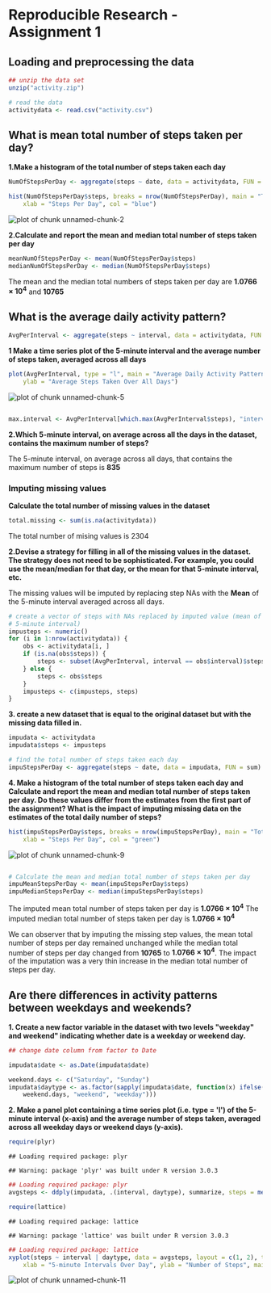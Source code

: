 # Reproducible Research - Assignment 1

## Loading and preprocessing the data


```r
## unzip the data set
unzip("activity.zip")

# read the data
activitydata <- read.csv("activity.csv")
```


## What is mean total number of steps taken per day?

**1.Make a histogram of the total number of steps taken each day**


```r
NumOfStepsPerDay <- aggregate(steps ~ date, data = activitydata, FUN = sum)

hist(NumOfStepsPerDay$steps, breaks = nrow(NumOfStepsPerDay), main = "Total Number of Steps Per Day", 
    xlab = "Steps Per Day", col = "blue")
```

![plot of chunk unnamed-chunk-2](figure/unnamed-chunk-2.png) 


**2.Calculate and report the mean and median total number of steps taken per day**


```r
meanNumOfStepsPerDay <- mean(NumOfStepsPerDay$steps)
medianNumOfStepsPerDay <- median(NumOfStepsPerDay$steps)
```


The mean and the median total numbers of steps taken per day are **1.0766 &times; 10<sup>4</sup>** and **10765**

## What is the average daily activity pattern?


```r
AvgPerInterval <- aggregate(steps ~ interval, data = activitydata, FUN = mean)
```


**1 Make a time series plot of the 5-minute interval and the average number of steps taken, averaged across all days**


```r
plot(AvgPerInterval, type = "l", main = "Average Daily Activity Pattern", xlab = "5-minute Intervals Over Day", 
    ylab = "Average Steps Taken Over All Days")
```

![plot of chunk unnamed-chunk-5](figure/unnamed-chunk-5.png) 

```r

max.interval <- AvgPerInterval[which.max(AvgPerInterval$steps), "interval"]
```


**2.Which 5-minute interval, on average across all the days in the dataset, contains the maximum number of steps?**

The 5-minute interval, on average across all days, that contains the maximum number of steps is **835**

### Imputing missing values

**Calculate the total number of missing values in the dataset**

```r
total.missing <- sum(is.na(activitydata))
```


The total number of mising values is 2304

**2.Devise a strategy for filling in all of the missing values in the dataset. The strategy does not need to be sophisticated. For example, you could use the mean/median for that day, or the mean for that 5-minute interval, etc.**

The missing values will be imputed by replacing step NAs with the **Mean** of the 5-minute interval averaged across all days.



```r
# create a vector of steps with NAs replaced by imputed value (mean of
# 5-minute interval)
impusteps <- numeric()
for (i in 1:nrow(activitydata)) {
    obs <- activitydata[i, ]
    if (is.na(obs$steps)) {
        steps <- subset(AvgPerInterval, interval == obs$interval)$steps
    } else {
        steps <- obs$steps
    }
    impusteps <- c(impusteps, steps)
}
```

**3. create a new dataset that is equal to the original dataset but with the missing data filled in.**


```r
impudata <- activitydata
impudata$steps <- impusteps

# find the total number of steps taken each day
impuStepsPerDay <- aggregate(steps ~ date, data = impudata, FUN = sum)
```


**4. Make a histogram of the total number of steps taken each day and Calculate and report the mean and median total number of steps taken per day. Do these values differ from the estimates from the first part of the assignment? What is the impact of imputing missing data on the estimates of the total daily number of steps?**


```r
hist(impuStepsPerDay$steps, breaks = nrow(impuStepsPerDay), main = "Total Number of Steps Per Day With Imputed Values", 
    xlab = "Steps Per Day", col = "green")
```

![plot of chunk unnamed-chunk-9](figure/unnamed-chunk-9.png) 

```r

# Calculate the mean and median total number of steps taken per day
impuMeanStepsPerDay <- mean(impuStepsPerDay$steps)
impuMedianStepsPerDay <- median(impuStepsPerDay$steps)
```


The imputed mean total number of steps taken per day is **1.0766 &times; 10<sup>4</sup>**
The imputed median total number of steps taken per day is **1.0766 &times; 10<sup>4</sup>**

We can observer that by imputing the missing step values, the mean total number of steps per day remained unchanged while the median total number of steps per day changed from **10765** to **1.0766 &times; 10<sup>4</sup>**. The impact of the imputation was a very thin increase in the median total number of steps per day.

## Are there differences in activity patterns between weekdays and weekends?

**1. Create a new factor variable in the dataset with two levels "weekday" and weekend" indicating whether date is a weekday or weekend day.**


```r
## change date column from factor to Date

impudata$date <- as.Date(impudata$date)

weekend.days <- c("Saturday", "Sunday")
impudata$daytype <- as.factor(sapply(impudata$date, function(x) ifelse(weekdays(x) %in% 
    weekend.days, "weekend", "weekday")))
```


**2. Make a panel plot containing a time series plot (i.e. type = 'l') of the 5-minute interval (x-axis) and the average number of steps taken, averaged across all weekday days or weekend days (y-axis).**


```r
require(plyr)
```

```
## Loading required package: plyr
```

```
## Warning: package 'plyr' was built under R version 3.0.3
```

```r
## Loading required package: plyr
avgsteps <- ddply(impudata, .(interval, daytype), summarize, steps = mean(steps))

require(lattice)
```

```
## Loading required package: lattice
```

```
## Warning: package 'lattice' was built under R version 3.0.3
```

```r
## Loading required package: lattice
xyplot(steps ~ interval | daytype, data = avgsteps, layout = c(1, 2), type = "l", 
    xlab = "5-minute Intervals Over Day", ylab = "Number of Steps", main = "Activity Patterns on Weekends and Weekdays")
```

![plot of chunk unnamed-chunk-11](figure/unnamed-chunk-11.png) 

